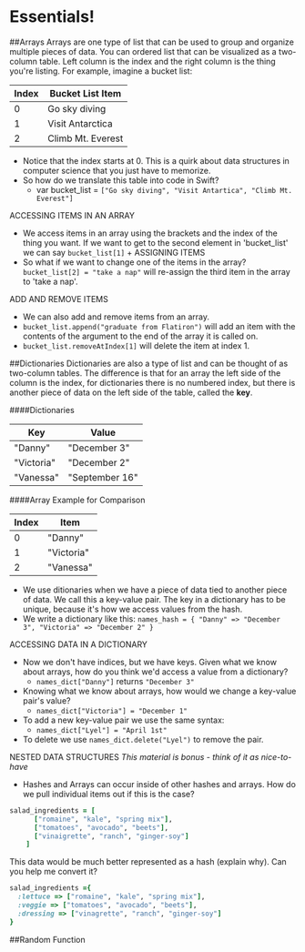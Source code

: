 # Essentials!

##Arrays
Arrays are one type of list that can be used to group and organize multiple pieces of data.  You can ordered list that can be visualized as a two-column table. Left column is the index and the right column is the thing you're listing.  For example, imagine a bucket list:

| Index | Bucket List Item |
| --- | --- |
| 0 | Go sky diving | 
| 1 | Visit Antarctica |
| 2 | Climb Mt. Everest |

+ Notice that the index starts at 0. This is a quirk about data structures in computer science that you just have to memorize.
+ So how do we translate this table into code in Swift?
  + var bucket_list = `["Go sky diving", "Visit Antartica", "Climb Mt. Everest"]`

ACCESSING ITEMS IN AN ARRAY
+ We access items in an array using the brackets and the index of the thing you want.
If we want to get to the second element in 'bucket_list' we can say
`bucket_list[1]`
  + 
ASSIGNING ITEMS
+ So what if we want to change one of the items in the array?
`bucket_list[2] = "take a nap"` will re-assign the third item in the array to 'take a nap'.

ADD AND REMOVE ITEMS
+ We can also add and remove items from an array.
+ `bucket_list.append("graduate from Flatiron")` will add an item with the contents of the argument to the end of the array it is called on. 
+ `bucket_list.removeAtIndex[1]` will delete the item at index 1.

##Dictionaries
Dictionaries are also a type of list and can be thought of as two-column tables. The difference is that for an array the left side of the column is the index, for dictionaries there is no numbered index, but there is another piece of data on the left side of the table, called the **key**.

####Dictionaries

| Key | Value |
| --- | --- |
| "Danny" | "December 3" | 
| "Victoria" | "December 2" |
| "Vanessa" | "September 16" |

####Array Example for Comparison
 
| Index | Item |
| --- | --- |
| 0 | "Danny" |
| 1 | "Victoria" |
| 2 | "Vanessa" |

+ We use ditionaries when we have a piece of data tied to another piece of data. We call this a key-value pair. The key in a dictionary has to be unique, because it's how we access values from the hash. 
+ We write a dictionary like this: `names_hash = { "Danny" => "December 3", "Victoria" => "December 2" }`

ACCESSING DATA IN A DICTIONARY
+ Now we don't have indices, but we have keys. Given what we know about arrays, how do you think we'd access a value from a dictionary?
  + `names_dict["Danny"]` returns `"December 3"`
+ Knowing what we know about arrays, how would we change a key-value pair's value?
  + `names_dict["Victoria"] = "December 1"`
+ To add a new key-value pair we use the same syntax:
  + `names_dict["Lyel"] = "April 1st"`
+ To delete we use `names_dict.delete("Lyel")` to remove the pair.


NESTED DATA STRUCTURES *This material is bonus - think of it as nice-to-have*
+ Hashes and Arrays can occur inside of other hashes and arrays. How do we pull individual items out if this is the case?
```ruby
salad_ingredients = [
      ["romaine", "kale", "spring mix"],
      ["tomatoes", "avocado", "beets"],
      ["vinaigrette", "ranch", "ginger-soy"]
    ]
```
This data would be much better represented as a hash (explain why). Can you help me convert it?
```ruby
salad_ingredients ={ 
  :lettuce => ["romaine", "kale", "spring mix"],
  :veggie => ["tomatoes", "avocado", "beets"],
  :dressing => ["vinagrette", "ranch", "ginger-soy"] 
}
```

##Random Function
